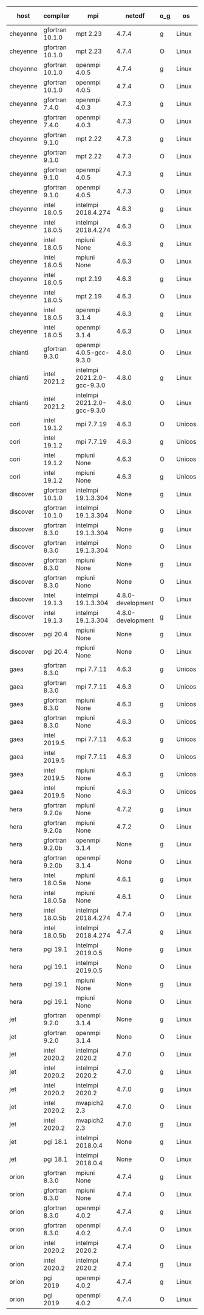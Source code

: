 

| host     | compiler                              | mpi                      | netcdf        | o_g        | os       | build       | u_pass          | u_fail          | s_pass            | s_fail            | e_pass             | e_fail             | nuopc_pass       | nuopc_fail       | artifacts link          |
|----------|---------------------------------------|--------------------------|---------------|------------|----------|-------------|-----------------|-----------------|-------------------|-------------------|--------------------|--------------------|------------------|------------------|-------------------------|
| cheyenne | gfortran 10.1.0 | mpt 2.23  | 4.7.4  | g | Linux | PASS | 13870 | 0 | 49 | 0 | 80 | 0 | 52 | 0 | <a href="https://github.com/esmf-org/esmf-test-artifacts/tree/3789b6f5625a087b2d974965979842b8aeeefea3/develop/gfortran/10.1.0/g/mpt/2.23" target="_blank">3789b6f</a> | 
| cheyenne | gfortran 10.1.0 | mpt 2.23  | 4.7.4  | O | Linux | PASS | 13870 | 0 | 49 | 0 | 80 | 0 | 52 | 0 | <a href="https://github.com/esmf-org/esmf-test-artifacts/tree/92e9025b70170eee13b1286f6e829f35865c5864/develop/gfortran/10.1.0/O/mpt/2.23" target="_blank">92e9025</a> | 
| cheyenne | gfortran 10.1.0 | openmpi 4.0.5  | 4.7.4  | g | Linux | PASS | 13870 | 0 | 49 | 0 | 80 | 0 | 52 | 0 | <a href="https://github.com/esmf-org/esmf-test-artifacts/tree/28404969856b448815b9b128c70cf0ec4962c49b/develop/gfortran/10.1.0/g/openmpi/4.0.5" target="_blank">2840496</a> | 
| cheyenne | gfortran 10.1.0 | openmpi 4.0.5  | 4.7.4  | O | Linux | PASS | 13870 | 0 | 49 | 0 | 80 | 0 | 52 | 0 | <a href="https://github.com/esmf-org/esmf-test-artifacts/tree/10c0659a91fe68d780937a50027d0992189d13cc/develop/gfortran/10.1.0/O/openmpi/4.0.5" target="_blank">10c0659</a> | 
| cheyenne | gfortran 7.4.0 | openmpi 4.0.3  | 4.7.3  | g | Linux | PASS | 13870 | 0 | 49 | 0 | 80 | 0 | 50 | 2 | <a href="https://github.com/esmf-org/esmf-test-artifacts/tree/502708bd407ced2f7760f92446ba7e58894f08d6/develop/gfortran/7.4.0/g/openmpi/4.0.3" target="_blank">502708b</a> | 
| cheyenne | gfortran 7.4.0 | openmpi 4.0.3  | 4.7.3  | O | Linux | PASS | 13870 | 0 | 49 | 0 | 80 | 0 | 50 | 2 | <a href="https://github.com/esmf-org/esmf-test-artifacts/tree/b51d98da24154fdfc518622b83d1859d34dd86e8/develop/gfortran/7.4.0/O/openmpi/4.0.3" target="_blank">b51d98d</a> | 
| cheyenne | gfortran 9.1.0 | mpt 2.22  | 4.7.3  | g | Linux | PASS | 13870 | 0 | 49 | 0 | 80 | 0 | 50 | 2 | <a href="https://github.com/esmf-org/esmf-test-artifacts/tree/17cc6f5a880c3713b8d85f0ee372180fd60750e5/develop/gfortran/9.1.0/g/mpt/2.22" target="_blank">17cc6f5</a> | 
| cheyenne | gfortran 9.1.0 | mpt 2.22  | 4.7.3  | O | Linux | PASS | 13870 | 0 | 49 | 0 | 80 | 0 | 50 | 2 | <a href="https://github.com/esmf-org/esmf-test-artifacts/tree/de7ff1f8c93b215bd54cb607563cb64fc114bd29/develop/gfortran/9.1.0/O/mpt/2.22" target="_blank">de7ff1f</a> | 
| cheyenne | gfortran 9.1.0 | openmpi 4.0.5  | 4.7.3  | g | Linux | PASS | 13870 | 0 | 49 | 0 | 80 | 0 | 50 | 2 | <a href="https://github.com/esmf-org/esmf-test-artifacts/tree/a1dc98cb89835298d2a90023aab495291a8f6c4c/develop/gfortran/9.1.0/g/openmpi/4.0.5" target="_blank">a1dc98c</a> | 
| cheyenne | gfortran 9.1.0 | openmpi 4.0.5  | 4.7.3  | O | Linux | PASS | 13870 | 0 | 49 | 0 | 80 | 0 | 50 | 2 | <a href="https://github.com/esmf-org/esmf-test-artifacts/tree/af04687a1187f393c1e50e5558ba4f3d14fa4335/develop/gfortran/9.1.0/O/openmpi/4.0.5" target="_blank">af04687</a> | 
| cheyenne | intel 18.0.5 | intelmpi 2018.4.274  | 4.6.3  | g | Linux | PASS | None | None | None | None | None | None | None | None | <a href="https://github.com/esmf-org/esmf-test-artifacts/tree/c5957f4f2558de942347d8c3f1916ebd126fc5cc/develop/intel/18.0.5/g/intelmpi/2018.4.274" target="_blank">c5957f4</a> | 
| cheyenne | intel 18.0.5 | intelmpi 2018.4.274  | 4.6.3  | O | Linux | PASS | None | None | None | None | None | None | None | None | <a href="https://github.com/esmf-org/esmf-test-artifacts/tree/a09cbabdee1d621a5add4556a7177ea742a9e483/develop/intel/18.0.5/O/intelmpi/2018.4.274" target="_blank">a09cbab</a> | 
| cheyenne | intel 18.0.5 | mpiuni None  | 4.6.3  | g | Linux | PASS | 12314 | 0 | 8 | 0 | 43 | 0 | None | None | <a href="https://github.com/esmf-org/esmf-test-artifacts/tree/11e57aefc7d565d5fe90d949eb8e74ab59718962/develop/intel/18.0.5/g/mpiuni/None" target="_blank">11e57ae</a> | 
| cheyenne | intel 18.0.5 | mpiuni None  | 4.6.3  | O | Linux | PASS | 12314 | 0 | 8 | 0 | 43 | 0 | None | None | <a href="https://github.com/esmf-org/esmf-test-artifacts/tree/7730f2aa23e3d3df14dfc21fa2be2d15e2afd266/develop/intel/18.0.5/O/mpiuni/None" target="_blank">7730f2a</a> | 
| cheyenne | intel 18.0.5 | mpt 2.19  | 4.6.3  | g | Linux | PASS | None | None | None | None | None | None | None | None | <a href="https://github.com/esmf-org/esmf-test-artifacts/tree/8d4fb9f612d055df9a85e5a66f4c3c9f387cc6e2/develop/intel/18.0.5/g/mpt/2.19" target="_blank">8d4fb9f</a> | 
| cheyenne | intel 18.0.5 | mpt 2.19  | 4.6.3  | O | Linux | PASS | None | None | None | None | None | None | None | None | <a href="https://github.com/esmf-org/esmf-test-artifacts/tree/da21743541d572f40e48e82ee9571aaa6c4bea17/develop/intel/18.0.5/O/mpt/2.19" target="_blank">da21743</a> | 
| cheyenne | intel 18.0.5 | openmpi 3.1.4  | 4.6.3  | g | Linux | PASS | None | None | None | None | None | None | None | None | <a href="https://github.com/esmf-org/esmf-test-artifacts/tree/d38b923c43a064cff19e13557421044185b46361/develop/intel/18.0.5/g/openmpi/3.1.4" target="_blank">d38b923</a> | 
| cheyenne | intel 18.0.5 | openmpi 3.1.4  | 4.6.3  | O | Linux | PASS | None | None | None | None | None | None | None | None | <a href="https://github.com/esmf-org/esmf-test-artifacts/tree/fd69b57264f8f7fa4da384c28a3a52d113761305/develop/intel/18.0.5/O/openmpi/3.1.4" target="_blank">fd69b57</a> | 
| chianti | gfortran 9.3.0 | openmpi 4.0.5-gcc-9.3.0  | 4.8.0  | O | Linux | PASS | None | None | None | None | None | None | None | None | <a href="https://github.com/esmf-org/esmf-test-artifacts/tree/e9e64ce590e6ab3d9ad2e0a2c98d01316a81a5ac/develop/gfortran/9.3.0/O/openmpi/4.0.5-gcc-9.3.0" target="_blank">e9e64ce</a> | 
| chianti | intel 2021.2 | intelmpi 2021.2.0-gcc-9.3.0  | 4.8.0  | g | Linux | PASS | 13870 | 0 | 49 | 0 | 80 | 0 | 52 | 0 | <a href="https://github.com/esmf-org/esmf-test-artifacts/tree/efa02a8bf1461ec333375fe86d11d1727926cbf5/develop/intel/2021.2/g/intelmpi/2021.2.0-gcc-9.3.0" target="_blank">efa02a8</a> | 
| chianti | intel 2021.2 | intelmpi 2021.2.0-gcc-9.3.0  | 4.8.0  | O | Linux | PASS | 13870 | 0 | 49 | 0 | 80 | 0 | 52 | 0 | <a href="https://github.com/esmf-org/esmf-test-artifacts/tree/95c6114f6a9749f68250a794c1dafd9fd7d59b26/develop/intel/2021.2/O/intelmpi/2021.2.0-gcc-9.3.0" target="_blank">95c6114</a> | 
| cori | intel 19.1.2 | mpi 7.7.19  | 4.6.3  | O | Unicos | PASS | None | None | None | None | None | None | None | None | <a href="https://github.com/esmf-org/esmf-test-artifacts/tree/e0d6aecf646065b51f7cb89e4d1c078fa5340a8c/develop/intel/19.1.2/O/mpi/7.7.19" target="_blank">e0d6aec</a> | 
| cori | intel 19.1.2 | mpi 7.7.19  | 4.6.3  | g | Unicos | PASS | None | None | None | None | None | None | None | None | <a href="https://github.com/esmf-org/esmf-test-artifacts/tree/5cd873b42a6cd0a8efef864ade336a1aeecf8cda/develop/intel/19.1.2/g/mpi/7.7.19" target="_blank">5cd873b</a> | 
| cori | intel 19.1.2 | mpiuni None  | 4.6.3  | O | Unicos | PASS | None | None | None | None | None | None | None | None | <a href="https://github.com/esmf-org/esmf-test-artifacts/tree/8ec259697369b96220dbcea02753356529c687c8/develop/intel/19.1.2/O/mpiuni/None" target="_blank">8ec2596</a> | 
| cori | intel 19.1.2 | mpiuni None  | 4.6.3  | g | Unicos | PASS | None | None | None | None | None | None | None | None | <a href="https://github.com/esmf-org/esmf-test-artifacts/tree/3b4ae4455a1166ea615dd9906903eebb3788cdc3/develop/intel/19.1.2/g/mpiuni/None" target="_blank">3b4ae44</a> | 
| discover | gfortran 10.1.0 | intelmpi 19.1.3.304  | None  | g | Linux | PASS | 13855 | 15 | 49 | 0 | 80 | 0 | 52 | 0 | <a href="https://github.com/esmf-org/esmf-test-artifacts/tree/2cef0150f1b9f09c8e2f95e13d491ee7d08894f7/develop/gfortran/10.1.0/g/intelmpi/19.1.3.304" target="_blank">2cef015</a> | 
| discover | gfortran 10.1.0 | intelmpi 19.1.3.304  | None  | O | Linux | PASS | 13855 | 15 | 49 | 0 | 80 | 0 | 52 | 0 | <a href="https://github.com/esmf-org/esmf-test-artifacts/tree/e42ecc4ab1b89959a748802affdb40586b2fbd7f/develop/gfortran/10.1.0/O/intelmpi/19.1.3.304" target="_blank">e42ecc4</a> | 
| discover | gfortran 8.3.0 | intelmpi 19.1.3.304  | None  | g | Linux | PASS | 13855 | 15 | 49 | 0 | 80 | 0 | 52 | 0 | <a href="https://github.com/esmf-org/esmf-test-artifacts/tree/c6ae6b9b9c615e8626ad3d1f4f0dbbe8a1f82912/develop/gfortran/8.3.0/g/intelmpi/19.1.3.304" target="_blank">c6ae6b9</a> | 
| discover | gfortran 8.3.0 | intelmpi 19.1.3.304  | None  | O | Linux | PASS | 13855 | 15 | 49 | 0 | 80 | 0 | 52 | 0 | <a href="https://github.com/esmf-org/esmf-test-artifacts/tree/2159fa3446de437633ace37d4822994686c0ce00/develop/gfortran/8.3.0/O/intelmpi/19.1.3.304" target="_blank">2159fa3</a> | 
| discover | gfortran 8.3.0 | mpiuni None  | None  | g | Linux | PASS | 12314 | 0 | 8 | 0 | 43 | 0 | None | None | <a href="https://github.com/esmf-org/esmf-test-artifacts/tree/7e09e6f57563a4f20c71fada766d7302ffd040fb/develop/gfortran/8.3.0/g/mpiuni/None" target="_blank">7e09e6f</a> | 
| discover | gfortran 8.3.0 | mpiuni None  | None  | O | Linux | PASS | 12314 | 0 | 8 | 0 | 43 | 0 | None | None | <a href="https://github.com/esmf-org/esmf-test-artifacts/tree/169e92f2cce4a7a5f6b3dc5220e232d8716d98af/develop/gfortran/8.3.0/O/mpiuni/None" target="_blank">169e92f</a> | 
| discover | intel 19.1.3 | intelmpi 19.1.3.304  | 4.8.0-development  | O | Linux | PASS | 13870 | 0 | 49 | 0 | 80 | 0 | 52 | 0 | <a href="https://github.com/esmf-org/esmf-test-artifacts/tree/50fe4f3667938753d838b8ac32991d65bb7ce40a/develop/intel/19.1.3/O/intelmpi/19.1.3.304" target="_blank">50fe4f3</a> | 
| discover | intel 19.1.3 | intelmpi 19.1.3.304  | 4.8.0-development  | g | Linux | PASS | 13870 | 0 | 49 | 0 | 80 | 0 | 52 | 0 | <a href="https://github.com/esmf-org/esmf-test-artifacts/tree/44a69c7bebe458d1f19e3737070546f95e93ecb7/develop/intel/19.1.3/g/intelmpi/19.1.3.304" target="_blank">44a69c7</a> | 
| discover | pgi 20.4 | mpiuni None  | None  | g | Linux | PASS | 11683 | 631 | 4 | 4 | 40 | 3 | None | None | <a href="https://github.com/esmf-org/esmf-test-artifacts/tree/48a433561f2aed20d7e1110ba39e0ece10ea837f/develop/pgi/20.4/g/mpiuni/None" target="_blank">48a4335</a> | 
| discover | pgi 20.4 | mpiuni None  | None  | O | Linux | PASS | 11683 | 631 | 6 | 2 | 40 | 3 | None | None | <a href="https://github.com/esmf-org/esmf-test-artifacts/tree/7805e777848a0c7937a14957b5752a6eee272b2c/develop/pgi/20.4/O/mpiuni/None" target="_blank">7805e77</a> | 
| gaea | gfortran 8.3.0 | mpi 7.7.11  | 4.6.3  | g | Unicos | PASS | 13869 | 1 | 49 | 0 | 80 | 0 | 47 | 5 | <a href="https://github.com/esmf-org/esmf-test-artifacts/tree/38e90fd8baad3efcb144a7c66217fd42689c0414/develop/gfortran/8.3.0/g/mpi/7.7.11" target="_blank">38e90fd</a> | 
| gaea | gfortran 8.3.0 | mpi 7.7.11  | 4.6.3  | O | Unicos | PASS | 13869 | 1 | 49 | 0 | 80 | 0 | 47 | 5 | <a href="https://github.com/esmf-org/esmf-test-artifacts/tree/b784c7a27d2724b0500677f7b0e308a6b5e4c11a/develop/gfortran/8.3.0/O/mpi/7.7.11" target="_blank">b784c7a</a> | 
| gaea | gfortran 8.3.0 | mpiuni None  | 4.6.3  | g | Unicos | PASS | 12314 | 0 | 8 | 0 | 43 | 0 | None | None | <a href="https://github.com/esmf-org/esmf-test-artifacts/tree/ccf826a0672e10eb2afe288b3e9d418f393c0d63/develop/gfortran/8.3.0/g/mpiuni/None" target="_blank">ccf826a</a> | 
| gaea | gfortran 8.3.0 | mpiuni None  | 4.6.3  | O | Unicos | PASS | 12314 | 0 | 8 | 0 | 43 | 0 | None | None | <a href="https://github.com/esmf-org/esmf-test-artifacts/tree/c9bb08c2c8a7325f2dc1a47ebe249015a8df207b/develop/gfortran/8.3.0/O/mpiuni/None" target="_blank">c9bb08c</a> | 
| gaea | intel 2019.5 | mpi 7.7.11  | 4.6.3  | g | Unicos | PASS | 13855 | 15 | 49 | 0 | 80 | 0 | 47 | 5 | <a href="https://github.com/esmf-org/esmf-test-artifacts/tree/703b8ce7ab4929f06371fd98da504b9a1f520309/develop/intel/2019.5/g/mpi/7.7.11" target="_blank">703b8ce</a> | 
| gaea | intel 2019.5 | mpi 7.7.11  | 4.6.3  | O | Unicos | PASS | 13855 | 15 | 49 | 0 | 80 | 0 | 47 | 5 | <a href="https://github.com/esmf-org/esmf-test-artifacts/tree/0e015ec6a1fc5df3ed99ce8c6dcfed03410048a0/develop/intel/2019.5/O/mpi/7.7.11" target="_blank">0e015ec</a> | 
| gaea | intel 2019.5 | mpiuni None  | 4.6.3  | g | Unicos | PASS | 12299 | 15 | 8 | 0 | 43 | 0 | None | None | <a href="https://github.com/esmf-org/esmf-test-artifacts/tree/93cb1c4ae9ff39a392969223ee29dc1935f6dc97/develop/intel/2019.5/g/mpiuni/None" target="_blank">93cb1c4</a> | 
| gaea | intel 2019.5 | mpiuni None  | 4.6.3  | O | Unicos | PASS | 12299 | 15 | 8 | 0 | 43 | 0 | None | None | <a href="https://github.com/esmf-org/esmf-test-artifacts/tree/c07c886820be12f8813fca907f1db6ecab6b8012/develop/intel/2019.5/O/mpiuni/None" target="_blank">c07c886</a> | 
| hera | gfortran 9.2.0a | mpiuni None  | 4.7.2  | g | Linux | PASS | 12314 | 0 | 8 | 0 | 43 | 0 | None | None | <a href="https://github.com/esmf-org/esmf-test-artifacts/tree/754d2036b92e0d3cf9543f38f6e9c066732736ad/develop/gfortran/9.2.0a/g/mpiuni/None" target="_blank">754d203</a> | 
| hera | gfortran 9.2.0a | mpiuni None  | 4.7.2  | O | Linux | PASS | 12314 | 0 | 8 | 0 | 43 | 0 | None | None | <a href="https://github.com/esmf-org/esmf-test-artifacts/tree/2a5fbb3699df6e7e8c365bc19af275f7a8c39fef/develop/gfortran/9.2.0a/O/mpiuni/None" target="_blank">2a5fbb3</a> | 
| hera | gfortran 9.2.0b | openmpi 3.1.4  | None  | g | Linux | PASS | 13870 | 0 | 49 | 0 | 80 | 0 | 52 | 0 | <a href="https://github.com/esmf-org/esmf-test-artifacts/tree/3aeb75fb44d0ce5f45bcd0640eb7b3c1f1579d11/develop/gfortran/9.2.0b/g/openmpi/3.1.4" target="_blank">3aeb75f</a> | 
| hera | gfortran 9.2.0b | openmpi 3.1.4  | None  | O | Linux | PASS | 13870 | 0 | 49 | 0 | 80 | 0 | 52 | 0 | <a href="https://github.com/esmf-org/esmf-test-artifacts/tree/80ce1dd1739d128a1a67a8caa70791ee1cad4efc/develop/gfortran/9.2.0b/O/openmpi/3.1.4" target="_blank">80ce1dd</a> | 
| hera | intel 18.0.5a | mpiuni None  | 4.6.1  | g | Linux | PASS | 12314 | 0 | 8 | 0 | 43 | 0 | None | None | <a href="https://github.com/esmf-org/esmf-test-artifacts/tree/74fe77aa1970aed5eeb4c2a7a0f1e666a34a0284/develop/intel/18.0.5a/g/mpiuni/None" target="_blank">74fe77a</a> | 
| hera | intel 18.0.5a | mpiuni None  | 4.6.1  | O | Linux | PASS | 12314 | 0 | 8 | 0 | 43 | 0 | None | None | <a href="https://github.com/esmf-org/esmf-test-artifacts/tree/44fcddf7812222f9db20974c64ca9fb7e1175eac/develop/intel/18.0.5a/O/mpiuni/None" target="_blank">44fcddf</a> | 
| hera | intel 18.0.5b | intelmpi 2018.4.274  | 4.7.4  | O | Linux | PASS | 13870 | 0 | 49 | 0 | 80 | 0 | 52 | 0 | <a href="https://github.com/esmf-org/esmf-test-artifacts/tree/3e4ff4730f4937d3dffd3ad2ba2092c8b9f77389/develop/intel/18.0.5b/O/intelmpi/2018.4.274" target="_blank">3e4ff47</a> | 
| hera | intel 18.0.5b | intelmpi 2018.4.274  | 4.7.4  | g | Linux | PASS | 13870 | 0 | 49 | 0 | 80 | 0 | 52 | 0 | <a href="https://github.com/esmf-org/esmf-test-artifacts/tree/8c4735f231df69802c4f3c26150bdc65f060f0ac/develop/intel/18.0.5b/g/intelmpi/2018.4.274" target="_blank">8c4735f</a> | 
| hera | pgi 19.1 | intelmpi 2019.0.5  | None  | g | Linux | PASS | None | None | None | None | None | None | None | None | <a href="https://github.com/esmf-org/esmf-test-artifacts/tree/4ae3cabaa8ace97c2ee2630f550f248e907b0fbf/develop/pgi/19.1/g/intelmpi/2019.0.5" target="_blank">4ae3cab</a> | 
| hera | pgi 19.1 | intelmpi 2019.0.5  | None  | O | Linux | PASS | None | None | None | None | None | None | None | None | <a href="https://github.com/esmf-org/esmf-test-artifacts/tree/d2b0d8899c2ed3162228edfaf7e574e84d6c38b8/develop/pgi/19.1/O/intelmpi/2019.0.5" target="_blank">d2b0d88</a> | 
| hera | pgi 19.1 | mpiuni None  | None  | g | Linux | PASS | 11683 | 631 | 4 | 4 | 40 | 3 | None | None | <a href="https://github.com/esmf-org/esmf-test-artifacts/tree/3f1a5ba0b98ef752a006d3ffdcf263b54775b63e/develop/pgi/19.1/g/mpiuni/None" target="_blank">3f1a5ba</a> | 
| hera | pgi 19.1 | mpiuni None  | None  | O | Linux | PASS | 11683 | 631 | 6 | 2 | 40 | 3 | None | None | <a href="https://github.com/esmf-org/esmf-test-artifacts/tree/a4d184769115627e0006c2d75d66f7211ffe115c/develop/pgi/19.1/O/mpiuni/None" target="_blank">a4d1847</a> | 
| jet | gfortran 9.2.0 | openmpi 3.1.4  | None  | g | Linux | PASS | 13870 | 0 | 49 | 0 | 80 | 0 | 52 | 0 | <a href="https://github.com/esmf-org/esmf-test-artifacts/tree/e2fffe2b8e215620c30e03cf2f4e483558c22ce8/develop/gfortran/9.2.0/g/openmpi/3.1.4" target="_blank">e2fffe2</a> | 
| jet | gfortran 9.2.0 | openmpi 3.1.4  | None  | O | Linux | PASS | 13870 | 0 | 49 | 0 | 80 | 0 | 52 | 0 | <a href="https://github.com/esmf-org/esmf-test-artifacts/tree/cfbc8a23b52d53fb8c9f9ceaead1842eeb2c2ec7/develop/gfortran/9.2.0/O/openmpi/3.1.4" target="_blank">cfbc8a2</a> | 
| jet | intel 2020.2 | intelmpi 2020.2  | 4.7.0  | O | Linux | PASS | 13870 | 0 | 49 | 0 | 80 | 0 | 52 | 0 | <a href="https://github.com/esmf-org/esmf-test-artifacts/tree/aaa08205a148699ab23013036f41fa73e2d82884/develop/intel/2020.2/O/intelmpi/2020.2" target="_blank">aaa0820</a> | 
| jet | intel 2020.2 | intelmpi 2020.2  | 4.7.0  | g | Linux | FAIL | None | None | None | None | None | None | None | None | <a href="https://github.com/esmf-org/esmf-test-artifacts/tree/041f8190d7e1d608471719c5041cceee0597c6c2/develop/intel/2020.2/g/intelmpi/2020.2" target="_blank">041f819</a> | 
| jet | intel 2020.2 | intelmpi 2020.2  | 4.7.0  | g | Linux | PASS | 13870 | 0 | 49 | 0 | 80 | 0 | 52 | 0 | <a href="https://github.com/esmf-org/esmf-test-artifacts/tree/041f8190d7e1d608471719c5041cceee0597c6c2/develop/intel/2020.2/g/intelmpi/2020.2" target="_blank">041f819</a> | 
| jet | intel 2020.2 | mvapich2 2.3  | 4.7.0  | O | Linux | FAIL | None | None | None | None | None | None | None | None | <a href="https://github.com/esmf-org/esmf-test-artifacts/tree/d7f15e78ec30522ae85876670811d5a5294c04cd/develop/intel/2020.2/O/mvapich2/2.3" target="_blank">d7f15e7</a> | 
| jet | intel 2020.2 | mvapich2 2.3  | 4.7.0  | g | Linux | FAIL | None | None | None | None | None | None | None | None | <a href="https://github.com/esmf-org/esmf-test-artifacts/tree/dc5f33d1093f3ac1f51f0c692a6b045e75901c57/develop/intel/2020.2/g/mvapich2/2.3" target="_blank">dc5f33d</a> | 
| jet | pgi 18.1 | intelmpi 2018.0.4  | None  | g | Linux | FAIL | None | None | None | None | None | None | None | None | <a href="https://github.com/esmf-org/esmf-test-artifacts/tree/ec5698a2c217bd109d80cffb0b7a26ea6bf47bc5/develop/pgi/18.1/g/intelmpi/2018.0.4" target="_blank">ec5698a</a> | 
| jet | pgi 18.1 | intelmpi 2018.0.4  | None  | O | Linux | FAIL | None | None | None | None | None | None | None | None | <a href="https://github.com/esmf-org/esmf-test-artifacts/tree/9f03256783eb6adc919c6a1a558c85c596dee981/develop/pgi/18.1/O/intelmpi/2018.0.4" target="_blank">9f03256</a> | 
| orion | gfortran 8.3.0 | mpiuni None  | 4.7.4  | g | Linux | PASS | 12314 | 0 | 8 | 0 | 43 | 0 | None | None | <a href="https://github.com/esmf-org/esmf-test-artifacts/tree/fdb2c24cc9ea264e6f07acbe9a77a082c6351230/develop/gfortran/8.3.0/g/mpiuni/None" target="_blank">fdb2c24</a> | 
| orion | gfortran 8.3.0 | mpiuni None  | 4.7.4  | O | Linux | PASS | 12314 | 0 | 8 | 0 | 43 | 0 | None | None | <a href="https://github.com/esmf-org/esmf-test-artifacts/tree/c8741d0250eede566efdf38b20448deb311b4c8e/develop/gfortran/8.3.0/O/mpiuni/None" target="_blank">c8741d0</a> | 
| orion | gfortran 8.3.0 | openmpi 4.0.2  | 4.7.4  | g | Linux | PASS | 13870 | 0 | 49 | 0 | 80 | 0 | 50 | 2 | <a href="https://github.com/esmf-org/esmf-test-artifacts/tree/ea42e376e13d9f4f6c29f705fa86c3535370bde3/develop/gfortran/8.3.0/g/openmpi/4.0.2" target="_blank">ea42e37</a> | 
| orion | gfortran 8.3.0 | openmpi 4.0.2  | 4.7.4  | O | Linux | PASS | 13870 | 0 | 49 | 0 | 80 | 0 | 50 | 2 | <a href="https://github.com/esmf-org/esmf-test-artifacts/tree/e954d0567c8f0dbdba24e8d17ea652d17bfac911/develop/gfortran/8.3.0/O/openmpi/4.0.2" target="_blank">e954d05</a> | 
| orion | intel 2020.2 | intelmpi 2020.2  | 4.7.4  | O | Linux | PASS | 13870 | 0 | 49 | 0 | 80 | 0 | 50 | 2 | <a href="https://github.com/esmf-org/esmf-test-artifacts/tree/b4f0539b3335e38e685dcd7fbafc9797e81846b8/develop/intel/2020.2/O/intelmpi/2020.2" target="_blank">b4f0539</a> | 
| orion | intel 2020.2 | intelmpi 2020.2  | 4.7.4  | g | Linux | PASS | 13870 | 0 | 49 | 0 | 80 | 0 | 50 | 2 | <a href="https://github.com/esmf-org/esmf-test-artifacts/tree/0758db4ad9b2845f6428813e3484d9534f52ebb9/develop/intel/2020.2/g/intelmpi/2020.2" target="_blank">0758db4</a> | 
| orion | pgi 2019 | openmpi 4.0.2  | 4.7.4  | g | Linux | PASS | None | None | None | None | None | None | None | None | <a href="https://github.com/esmf-org/esmf-test-artifacts/tree/5239c91bafb0bd4680e9825b832944094e1ecab2/develop/pgi/2019/g/openmpi/4.0.2" target="_blank">5239c91</a> | 
| orion | pgi 2019 | openmpi 4.0.2  | 4.7.4  | O | Linux | PASS | None | None | None | None | None | None | None | None | <a href="https://github.com/esmf-org/esmf-test-artifacts/tree/2c09f82f98cd09da0af45a9d4ff8438b14e02cc2/develop/pgi/2019/O/openmpi/4.0.2" target="_blank">2c09f82</a> | 
